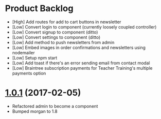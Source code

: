 # Product Backlog
* [High] Add routes for add to cart buttons in newsletter
* [Low] Convert login to component (currently loosely coupled controller)
* [Low] Convert signup to component (ditto)
* [Low] Convert settings to component (ditto)
* [Low] Add method to push newsletters from admin
* [Low] Embed images in order confirmations and newsletters using nodemailer
* [Low] Setup npm start
* [Low] Add toast if there's an error sending email from contact modal
* [Low] Braintree subscription payments for Teacher Training's multiple payments option

<a name="1.0.1"></a>
# [1.0.1](https://github.com/nstuyvesant/shy/commit/88924435e32d8d019bebcb837968451e3a0b67e3) (2017-02-05)
* Refactored admin to become a component
* Bumped morgan to 1.8
